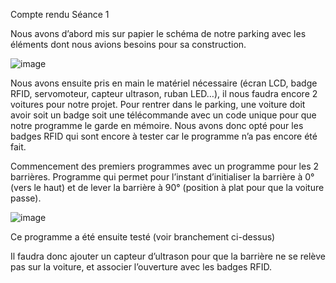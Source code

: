 Compte rendu Séance 1

Nous avons d’abord mis sur papier le schéma de notre parking avec les éléments dont nous avions besoins pour sa construction.


![image](https://user-images.githubusercontent.com/120109320/207105447-f79cc5eb-8227-4680-b3ba-ad3b023a3b0c.png)


Nous avons ensuite pris en main le matériel nécessaire (écran LCD, badge RFID, servomoteur, capteur ultrason, ruban LED…), il nous faudra encore 2 voitures pour notre projet. 
Pour rentrer dans le parking, une voiture doit avoir soit un badge soit une télécommande avec un code unique pour que notre programme le garde en mémoire. Nous avons donc opté pour les badges RFID qui sont encore à tester car le programme n’a pas encore été fait.

Commencement des premiers programmes avec un programme pour les 2 barrières. Programme qui permet pour l’instant d’initialiser la barrière à 0° (vers le haut) et de lever la barrière à 90° (position à plat pour que la voiture passe). 


![image](https://user-images.githubusercontent.com/120109320/207105382-268c2b2f-7591-41e0-ac0b-b00f4675f372.png)



Ce programme a été ensuite testé (voir branchement ci-dessus)

Il faudra donc ajouter un capteur d’ultrason pour que la barrière ne se relève pas sur la voiture, et associer l’ouverture avec les badges RFID. 
